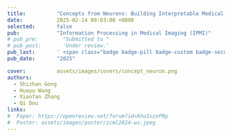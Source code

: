 ```yaml
---
title:          "Concepts from Neurons: Building Interpretable Medical Image Diagnostic Models by Dissecting Opaque Neural Networks"
date:           2025-02-14 00:03:00 +0800
selected:       false
pub:            "Information Processing in Medical Imaging (IPMI)"
# pub_pre:        "Submitted to "
# pub_post:       'Under review.'
pub_last:       ' <span class="badge badge-pill badge-custom badge-secondary">Conference</span><span class="badge badge-pill badge-custom badge-warning">Poster</span>'
pub_date:       "2025"

cover:          assets/images/covers/concept_neuron.png
authors:
  - Shizhan Gong
  - Huayu Wang
  - Xiaofan Zhang
  - Qi Dou
links:
#  Paper: https://openreview.net/forum?id=khuIvzxPRp
#  Poster: assets/images/poster/icml2024-ws.jpeg
---
```

